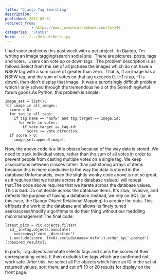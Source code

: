 ```yaml
---
title: 'Django Tag Searching'
description: ""
published: 2012-05-31
redirect_from: 
            - https://www.josephcatrambone.com/?p=149
categories: "Status"
hero: ../../../defaultHero.jpg
---
```

I had some problems this past week with a pet project.  In Django, I'm writing an image tagging/search social site.  There are pictures, posts, tags and votes.  Users can vote up or down tags.  The problem description is as follows:Select from the set of all pictures the images which do not have a NSFW tag with a sum score of greater than zero.  That is, if an image has a NSFW tag, and the sum of votes on that tag exceeds 0, (+1 is up, -1 is down), then don't display that image.  It was a surprisingly difficult problem which I only solved through the tremendous help of the SomethingAwful forum goons.As Python, this problem is simple:

```
image_set = list();
for image in all_images:
  score = 0;
  for tag in all tags:
    if tag.name == 'nsfw' and tag.target == image.id:
      for vote in votes:
        if vote.target == tag.id:
          score += vote.direction;
  if score > 0:
    image_set.append(image);
```

Now, the above code is a little obtuse because of the way data is stored. We need to track individual votes, rather than the sum of all votes in order to prevent people from casting multiple votes on a single tag. We keep associations between classes rather than just storing arrays of items because this is more conducive to the way the data is stored in the database.Unfortunately, even the slightly wonky code above is not so great, as it requires that we iterate across the database values.I will repeat that.The code above requires that we iterate across the database values. This is bad. Do not iterate across the database items. It's slow, invasive, and defeats the purpose of having a database. Instead, we rely on SQL (or, in this case, the Django Object Relational Mapping) to acquire the data. This offloads the work to the database and allows its finely tuned seek/access/modify algorithms to do their thing without our meddling micromanagement.The final code:

```
latest_pics = Pic.objects.filter(
  id__in=Tag.objects.annotate(
    score=Avg('vote__direction')
  ).exclude(score__lt=0).exclude(name='nsfw')).order_by('-posted')[:desired_results];
```

In parts, Tag.objects.annotate selects tags and sums the scores of their corresponding votes. It then excludes the tags which are confirmed not work safe. After this, we select all Pic objects which have an ID in the set of returned values, sort them, and cut off 10 or 20 results for display on the front page.

